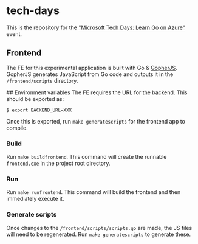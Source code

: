 # tech-days
This is the repository for the [​"​Microsoft Tech Days: Learn Go on Azure"​](https://msevents.microsoft.com/event?id=4027743502&ocid=AID3052689) event. 

## Frontend
The FE for this experimental application is built with Go & [GopherJS](https://github.com/gopherjs/gopherjs). GopherJS generates JavaScript from Go code and outputs it in the `/frontend/scripts` directory.

## Environment variables
The FE requires the URL for the backend. This should be exported as:
```
$ export BACKEND_URL=XXX
```
Once this is exported, run `make generatescripts` for the frontend app to compile. 

### Build
Run `make buildfrontend`. This command will create the runnable `frontend.exe` in the project root directory.

### Run
Run `make runfrontend`. This command will build the frontend and then immediately execute it.

### Generate scripts
Once changes to the `/frontend/scripts/scripts.go` are made, the JS files will need to be regenerated. Run `make generatescripts` to generate these.